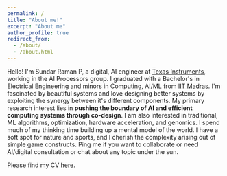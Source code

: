 ```yaml
---
permalink: /
title: "About me!"
excerpt: "About me"
author_profile: true
redirect_from: 
  - /about/
  - /about.html
---
```


Hello! I'm Sundar Raman P, a digital, AI engineer at [Texas Instruments](https://www.ti.com/), working in the AI Processors group. I graduated with a Bachelor's in Electrical Engineering and minors in Computing, AI/ML from [IIT Madras](https://www.iitm.ac.in/). I'm fascinated by beautiful systems and love designing better systems by exploiting the synergy between it's different components. My primary research interest lies in **pushing the boundary of AI and efficient computing systems through co-design**. I am also interested in traditional, ML algorithms, optimization, hardware acceleration, and genomics. I spend much of my thinking time building up a mental model of the world. I have a soft spot for nature and sports, and I cherish the complexity arising out of simple game constructs. Ping me if you want to collaborate or need AI/digital consultation or chat about any topic under the sun. 

Please find my CV [here](https://drive.google.com/file/d/1JzpAbgEW6jZUCNxKLrVsUjt-ngKPseIA/view?usp=share_link).
